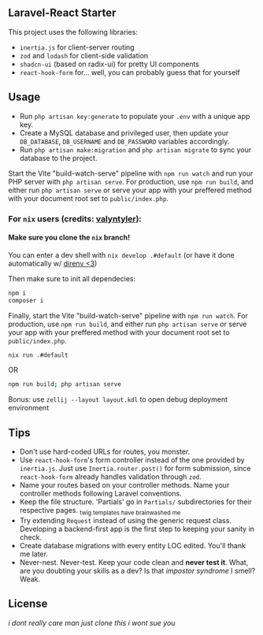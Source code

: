 ## Laravel-React Starter

This project uses the following libraries:
- `inertia.js` for client-server routing
- `zod` and `lodash` for client-side validation
- `shadcn-ui` (based on radix-ui) for pretty UI components
- `react-hook-form` for... well, you can probably guess that for yourself

## Usage
- Run `php artisan key:generate` to populate your `.env` with a unique app key.
- Create a MySQL database and privileged user, then update your `DB_DATABASE`,
  `DB_USERNAME` and `DB_PASSWORD` variables accordingly.
- Run `php artisan make:migration` and `php artisan migrate` to sync your
  database to the project.

Start the Vite "build-watch-serve" pipeline with `npm run watch` and run your
PHP server with `php artisan serve`. For production, use `npm run build`, and
either run `php artisan serve` or serve your app with your preffered method with
your document root set to `public/index.php`.

### For `nix` users (credits: [valyntyler](https://github.com/valyntyler)):
#### Make sure you clone the `nix` branch!

You can enter a dev shell with `nix develop .#default` (or have it done
automatically w/ [direnv <3](https://direnv.net/))

Then make sure to init all dependecies:

```sh
npm i
composer i
```

Finally, start the Vite "build-watch-serve" pipeline with `npm run watch`. For
production, use `npm run build`, and either run `php artisan serve` or serve
your app with your preffered method with your document root set to
`public/index.php`.

```sh
nix run .#default
```

OR

```bash
npm run build; php artisan serve
```

Bonus: use `zellij --layout layout.kdl` to open debug deployment environment

## Tips
- Don't use hard-coded URLs for routes, you monster.
- Use `react-hook-form`'s form controller instead of the one provided by `inertia.js`. Just use `Inertia.router.post()` for form submission, since `react-hook-form` already handles validation through `zod`.
- Name your routes based on your controller methods. Name your controller methods following Laravel conventions.
- Keep the file structure. 'Partials' go in `Partials/` subdirectories for their respective pages. <sub>twig templates have brainwashed me</sub>
- Try extending `Request` instead of using the generic request class. Developing a backend-first app is the first step to keeping your sanity in check.
- Create database migrations with every entity LOC edited. You'll thank me later.
- Never-nest. Never-test. Keep your code clean and **never test it**. What, are you doubting your skills as a dev? Is that *impostor syndrome* I smell? Weak.

## License
*i dont really care man just clone this i wont sue you*
